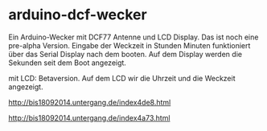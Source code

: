 arduino-dcf-wecker
==================

Ein Arduino-Wecker mit DCF77 Antenne und LCD Display. Das ist noch eine pre-alpha Version.
Eingabe der Weckzeit in Stunden Minuten funktioniert über das Serial Display nach dem booten.
Auf dem Display werden die Sekunden seit dem Boot angezeigt.

 mit LCD:
  Betaversion. Auf dem LCD wir die Uhrzeit und die Weckzeit angezeigt.
  
http://bis18092014.untergang.de/index4de8.html

http://bis18092014.untergang.de/index4a73.html
